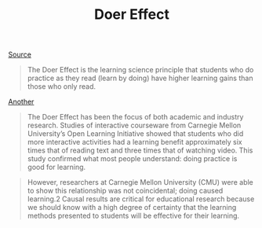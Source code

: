 ﻿---
title: Doer Effect
---
[Source](https://research.vitalsource.com/research/doer-effect)

> The Doer Effect is the learning science principle that students who do practice as they read (learn by doing) have higher learning gains than those who only read.  

[Another](https://get.vitalsource.com/hubfs/Website/Content%20Images%20-%20Resources%20page/The-Doer-Effect.pdf?hsLang=en)

> The Doer Effect has been the focus of both academic and industry research. Studies of interactive courseware
from Carnegie Mellon University’s Open Learning Initiative showed that students who did more interactive
activities had a learning benefit approximately six times that of reading text and three times that of watching
video. This study confirmed what most people understand: doing practice is good for learning.

> However, researchers at Carnegie Mellon University (CMU) were able to show this relationship was not
coincidental; doing caused learning.2 Causal results are critical for educational research because we should
know with a high degree of certainty that the learning methods presented to students will be effective
for their learning.